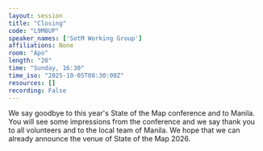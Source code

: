 ```yaml
---
layout: session
title: "Closing"
code: "L9M8UP"
speaker_names: ['SotM Working Group']
affiliations: None
room: "Apo"
length: "20"
time: "Sunday, 16:30"
time_iso: "2025-10-05T08:30:00Z"
resources: []
recording: False
---
```


We say goodbye to this year's State of the Map conference and to Manila. You will see some impressions from the conference and we say thank you to all volunteers and to the local team of Manila. We hope that we can already announce the venue of State of the Map 2026.

